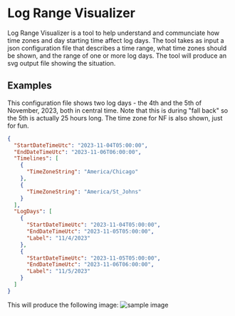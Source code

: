 # Log Range Visualizer 

Log Range Visualizer is a tool to help understand and communciate how time zones and day starting time affect log days. The tool takes as input a json configuration file that describes a time range, what time zones should be shown, and the range of one or more log days. The tool will produce an svg output file showing the situation.

## Examples 

This configuration file shows two log days - the 4th and the 5th of November, 2023, both in central time. Note that this is during "fall back" so the 5th is actually 25 hours long. The time zone for NF is also shown, just for fun. 

```json
{
  "StartDateTimeUtc": "2023-11-04T05:00:00",
  "EndDateTimeUtc": "2023-11-06T06:00:00",
  "Timelines": [
    {
      "TimeZoneString": "America/Chicago"
    },
    {
      "TimeZoneString": "America/St_Johns"
    }
  ],
  "LogDays": [
    {
      "StartDateTimeUtc": "2023-11-04T05:00:00",
      "EndDateTimeUtc": "2023-11-05T05:00:00",
      "Label": "11/4/2023"
    },
    {
      "StartDateTimeUtc": "2023-11-05T05:00:00",
      "EndDateTimeUtc": "2023-11-06T06:00:00",
      "Label": "11/5/2023"
    }
  ]
}
```

This will produce the following image: 
![sample image](SampleImages/Central_Fall_Back.svg)
